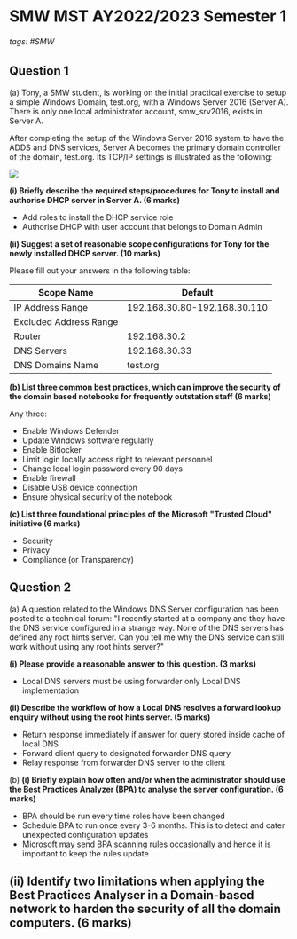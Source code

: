 # SMW MST AY2022/2023 Semester 1

###### tags: #SMW 

## Question 1 
(a) Tony, a SMW student, is working on the initial practical exercise to setup a simple Windows Domain, test.org, with a Windows Server 2016 (Server A). There is only one local administrator account, smw_srv2016, exists in Server A.

After completing the setup of the Windows Server 2016 system to have the ADDS and DNS services, Server A becomes the primary domain controller of the domain, test.org. Its TCP/IP settings is illustrated as the following:

![](https://i.imgur.com/TtEN7wK.png)
 
 **(i) Briefly describe the required steps/procedures for Tony to install and authorise DHCP server in Server A. (6 marks)**
 - Add roles to install the DHCP service role 
 - Authorise DHCP with user account that belongs to Domain Admin

**(ii) Suggest a set of reasonable scope configurations for Tony for the newly installed DHCP server. (10 marks)**

Please fill out your answers in the following table:

| Scope Name             | Default                      |
| ---------------------- | ---------------------------- |
| IP Address Range       | 192.168.30.80-192.168.30.110 |
| Excluded Address Range |                              |
| Router                 | 192.168.30.2                 |
| DNS Servers            | 192.168.30.33                |
| DNS Domains Name       | test.org                     |

**(b) List three common best practices, which can improve the security of the domain based notebooks for frequently outstation staff (6 marks)**

Any three:
- Enable Windows Defender
- Update Windows software regularly
- Enable Bitlocker
- Limit login locally access right to relevant personnel
- Change local login password every 90 days
- Enable firewall
- Disable USB device connection
- Ensure physical security of the notebook

**(c) List three foundational principles of the Microsoft "Trusted Cloud" initiative (6 marks)**
- Security
- Privacy
- Compliance (or Transparency)

## Question 2
(a) A question related to the Windows DNS Server configuration has been posted to a technical forum: "I recently started at a company and they have the DNS service configured in a strange way. None of the DNS servers has defined any root hints server. Can you tell me why the DNS service can still work without using any root hints server?"

**(i) Please provide a reasonable answer to this question. (3 marks)**
- Local DNS servers must be using forwarder only Local DNS implementation

**(ii) Describe the workflow of how a Local DNS resolves a forward lookup enquiry without using the root hints server. (5 marks)**
- Return response immediately if answer for query stored inside cache of local DNS
- Forward client query to designated forwarder DNS query
- Relay response from forwarder DNS server to the client

(b) 
**(i) Briefly explain how often and/or when the administrator should use the Best Practices Analyzer (BPA) to analyse the server configuration. (6 marks)**
- BPA should be run every time roles have been changed
- Schedule BPA to run once every 3-6 months. This is to detect and cater unexpected configuration updates
- Microsoft may send BPA scanning rules occasionally and hence it is important to keep the rules update  

**(ii) Identify two limitations when applying the Best Practices Analyser in a Domain-based network to harden the security of all the domain computers. (6 marks)**
- 